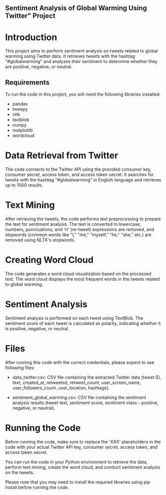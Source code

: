 ## Sentiment Analysis of Global Warming Using Twitter" Project

# Introduction

This project aims to perform sentiment analysis on tweets related to global warming using Twitter data. It retrieves tweets with the hashtag "#globalwarming" and analyzes their sentiment to determine whether they are positive, negative, or neutral.

## Requirements

To run the code in this project, you will need the following libraries installed:

- pandas
- tweepy
- nltk
- textblob
- numpy
- matplotlib
- wordcloud

# Data Retrieval from Twitter

The code connects to the Twitter API using the provided consumer key, consumer secret, access token, and access token secret. It searches for tweets with the hashtag "#globalwarming" in English language and retrieves up to 1000 results.

# Text Mining

After retrieving the tweets, the code performs text preprocessing to prepare the text for sentiment analysis. The text is converted to lowercase, numbers, punctuations, and 'rt' (re-tweet) expressions are removed, and stopwords (common words like "I," "me," "myself," "he," "she," etc.) are removed using NLTK's stopwords.

# Creating Word Cloud

The code generates a word cloud visualization based on the processed text. The word cloud displays the most frequent words in the tweets related to global warming.

# Sentiment Analysis

Sentiment analysis is performed on each tweet using TextBlob. The sentiment score of each tweet is calculated as polarity, indicating whether it is positive, negative, or neutral.

# Files

After running this code with the correct credentials, please expect to see following files: 

- data_twitter.csv: CSV file containing the extracted Twitter data (tweet ID, text, created_at, retweeted, retweet_count, user_screen_name, user_followers_count, user_location, hashtags).

- sentiment_global_warming.csv: CSV file containing the sentiment analysis results (tweet text, sentiment score, sentiment class - positive, negative, or neutral).

# Running the Code

Before running the code, make sure to replace the 'XXX' placeholders in the code with your actual Twitter API key, consumer secret, access token, and access token secret.

You can run the code in your Python environment to retrieve the data, perform text mining, create the word cloud, and conduct sentiment analysis on the tweets.

Please note that you may need to install the required libraries using pip install before running the code.
